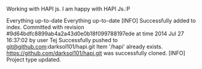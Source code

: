 Working with HAPI js.
I am happy with HAPI Js.:P


Everything up-to-date
Everything up-to-date
[INFO] Successfully added to index.
Committed with revision #9d64bdfc8899ab4a2a43d0e0b18f099788197ede at time 2014 Jul 27 16:37:02 by user Tej
Successfully pushed to git@github.com:darksol101/hapi.git
Item '/hapi' already exists. 
https://github.com/darksol101/hapi.git was successfully cloned.
[INFO] Project type updated.
